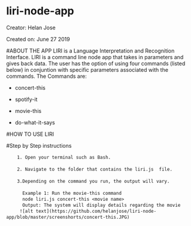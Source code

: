 # liri-node-app


Creator: Helan Jose

Created on: June 27 2019

#ABOUT THE APP
LIRI is a Language Interpretation and Recognition Interface. LIRI is a command line node app that takes in parameters and gives back data. The user has the option of using four commands (listed below) in conjuntion with specific parameters associated with the commands. The Commands are:

* concert-this

* spotify-it

* movie-this

* do-what-it-says



#HOW TO USE LIRI
  
   #Step by Step instructions


        1. Open your terminal such as Bash.

        2. Navigate to the folder that contains the liri.js  file.

        3.Depending on the command you run, the output will vary.

          Example 1: Run the movie-this command
          node liri.js concert-this <movie name>
          Output: The system will display details regarding the movie
         ![alt text](https://github.com/helanjose/liri-node-app/blob/master/screenshorts/concert-this.JPG)
          
          




